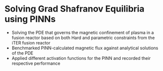 # Solving Grad Shafranov Equilibria using PINNs
* Solving the PDE that governs the magnetic confinement of plasma in a fusion reactor based on both Hard and parametric constraints  from the iTER fusion reactor 
* Benchmarked PINN-calculated magnetic flux against analytical solutions of the PDE
* Applied different activation functions for the PINN and recorded their respective performance
